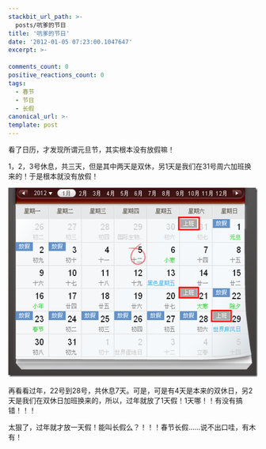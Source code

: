 ```yaml
---
stackbit_url_path: >-
  posts/吭爹的节日
title: '吭爹的节日'
date: '2012-01-05 07:23:00.1047647'
excerpt: >-
  
comments_count: 0
positive_reactions_count: 0
tags: 
  - 春节
  - 节日
  - 长假
canonical_url: >-
template: post
---
```

<p>看了日历，才发现所谓元旦节，其实根本没有放假嘛！</p>  <p>1，2，3号休息，共三天，但是其中两天是双休，另1天是我们在31号周六加班换来的！于是根本就没有放假！</p> <a href="https://raw.githubusercontent.com/Jeff-Tian/blogengine.net/master/Source/BlogEngine/BlogEngine.NET/App_Data/files/image_431.png"><img style="border-bottom: 0px; border-left: 0px; display: inline; border-top: 0px; border-right: 0px" title="image" border="0" alt="image" src="https://raw.githubusercontent.com/Jeff-Tian/blogengine.net/master/Source/BlogEngine/BlogEngine.NET/App_Data/files/image_thumb_166.png" width="536" height="383" /></a>   <p></p>  <p>再看看过年，22号到28号，共休息7天。可是，可是有4天是本来的双休日，另2天是我们在双休日加班换来的，所以，过年就放了1天假！1天哪！！有没有搞错！！！</p>  <p>太狠了，过年就才放一天假！能叫长假么？！！！春节长假……说不出口哇，有木有！</p>